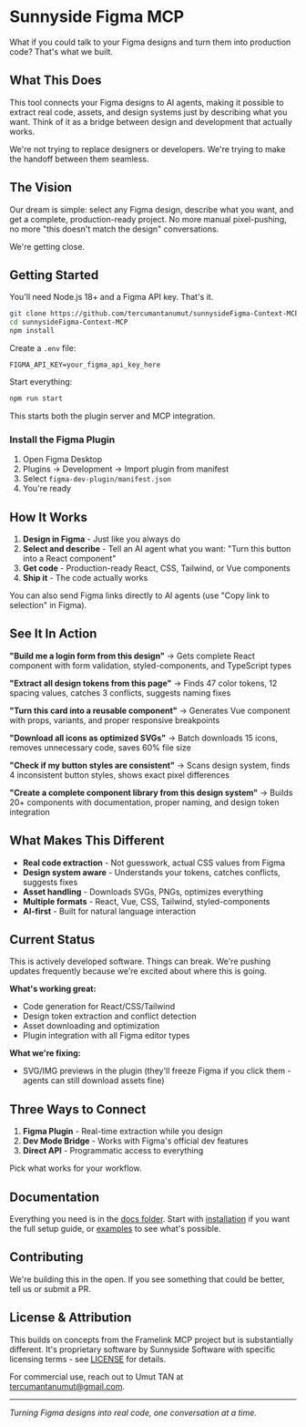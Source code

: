 # Sunnyside Figma MCP

What if you could talk to your Figma designs and turn them into production code? That's what we built.

## What This Does

This tool connects your Figma designs to AI agents, making it possible to extract real code, assets, and design systems just by describing what you want. Think of it as a bridge between design and development that actually works.

We're not trying to replace designers or developers. We're trying to make the handoff between them seamless.

## The Vision

Our dream is simple: select any Figma design, describe what you want, and get a complete, production-ready project. No more manual pixel-pushing, no more "this doesn't match the design" conversations.

We're getting close.

## Getting Started

You'll need Node.js 18+ and a Figma API key. That's it.

```bash
git clone https://github.com/tercumantanumut/sunnysideFigma-Context-MCP
cd sunnysideFigma-Context-MCP
npm install
```

Create a `.env` file:
```env
FIGMA_API_KEY=your_figma_api_key_here
```

Start everything:
```bash
npm run start
```

This starts both the plugin server and MCP integration. 

### Install the Figma Plugin

1. Open Figma Desktop
2. Plugins → Development → Import plugin from manifest
3. Select `figma-dev-plugin/manifest.json`
4. You're ready

## How It Works

1. **Design in Figma** - Just like you always do
2. **Select and describe** - Tell an AI agent what you want: "Turn this button into a React component"
3. **Get code** - Production-ready React, CSS, Tailwind, or Vue components
4. **Ship it** - The code actually works

You can also send Figma links directly to AI agents (use "Copy link to selection" in Figma).

## See It In Action

**"Build me a login form from this design"**
→ Gets complete React component with form validation, styled-components, and TypeScript types

**"Extract all design tokens from this page"**
→ Finds 47 color tokens, 12 spacing values, catches 3 conflicts, suggests naming fixes

**"Turn this card into a reusable component"**
→ Generates Vue component with props, variants, and proper responsive breakpoints

**"Download all icons as optimized SVGs"**
→ Batch downloads 15 icons, removes unnecessary code, saves 60% file size

**"Check if my button styles are consistent"**
→ Scans design system, finds 4 inconsistent button styles, shows exact pixel differences

**"Create a complete component library from this design system"**
→ Builds 20+ components with documentation, proper naming, and design token integration

## What Makes This Different

- **Real code extraction** - Not guesswork, actual CSS values from Figma
- **Design system aware** - Understands your tokens, catches conflicts, suggests fixes
- **Asset handling** - Downloads SVGs, PNGs, optimizes everything
- **Multiple formats** - React, Vue, CSS, Tailwind, styled-components
- **AI-first** - Built for natural language interaction

## Current Status

This is actively developed software. Things can break. We're pushing updates frequently because we're excited about where this is going.

**What's working great:**
- Code generation for React/CSS/Tailwind
- Design token extraction and conflict detection
- Asset downloading and optimization
- Plugin integration with all Figma editor types

**What we're fixing:**
- SVG/IMG previews in the plugin (they'll freeze Figma if you click them - agents can still download assets fine)

## Three Ways to Connect

1. **Figma Plugin** - Real-time extraction while you design
2. **Dev Mode Bridge** - Works with Figma's official dev features
3. **Direct API** - Programmatic access to everything

Pick what works for your workflow.

## Documentation

Everything you need is in the [docs folder](docs/). Start with [installation](docs/installation.md) if you want the full setup guide, or [examples](docs/examples/) to see what's possible.

## Contributing

We're building this in the open. If you see something that could be better, tell us or submit a PR.

## License & Attribution

This builds on concepts from the Framelink MCP project but is substantially different. It's proprietary software by Sunnyside Software with specific licensing terms - see [LICENSE](LICENSE) for details.

For commercial use, reach out to Umut TAN at tercumantanumut@gmail.com.

---

*Turning Figma designs into real code, one conversation at a time.*